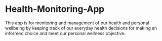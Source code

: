 # Health-Monitoring-App
This app is for monitoring and management of our health and personal wellbeing by keeping track of our everyday health decisions for making an informed choice and meet our personal wellness objective.
